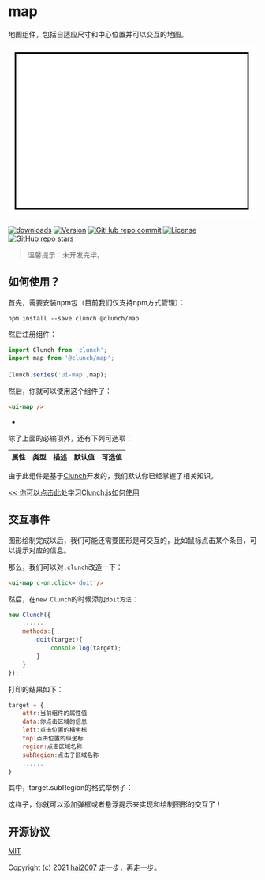 # map
地图组件，包括自适应尺寸和中心位置并可以交互的地图。

<p align='center'><img src='./view.png'></p>

<p>
  <a href="https://hai2007.gitee.io/npm-downloads?interval=7&packages=@clunch/map"><img src="https://img.shields.io/npm/dm/@clunch/map.svg" alt="downloads"></a>
  <a href="https://www.npmjs.com/package/@clunch/map"><img src="https://img.shields.io/npm/v/@clunch/map.svg" alt="Version"></a>
  <a href="https://github.com/clunch-contrib/map/graphs/commit-activity" target='_blank'><img alt="GitHub repo commit" src="https://img.shields.io/github/last-commit/clunch-contrib/map"></a>
  <a href="https://github.com/clunch-contrib/map/blob/master/LICENSE"><img src="https://img.shields.io/npm/l/@clunch/map.svg" alt="License"></a>
  <a href="https://github.com/clunch-contrib/map" target='_blank'><img alt="GitHub repo stars" src="https://img.shields.io/github/stars/clunch-contrib/map?style=social"></a>
</p>

> 温馨提示：未开发完毕。

## 如何使用？

首先，需要安装npm包（目前我们仅支持npm方式管理）：

```
npm install --save clunch @clunch/map
```

然后注册组件：

```js
import Clunch from 'clunch';
import map from '@clunch/map';

Clunch.series('ui-map',map);
```

然后，你就可以使用这个组件了：

```html
<ui-map />
```

-

除了上面的必输项外，还有下列可选项：

|属性|类型|描述|默认值|可选值|
|----|----|----|----|----|

由于此组件是基于[Clunch](https://github.com/hai2007/clunch)开发的，我们默认你已经掌握了相关知识。

[<< 你可以点击此处学习Clunch.js如何使用](https://hai2007.gitee.io/clunch/#/course/introduce?fixed=top)

## 交互事件

图形绘制完成以后，我们可能还需要图形是可交互的，比如鼠标点击某个条目，可以提示对应的信息。

那么，我们可以对```.clunch```改造一下：

```html
<ui-map c-on:click='doit'/>
```

然后，在```new Clunch```的时候添加```doit方法```：

```js
new Clunch({
    ......
    methods:{
        doit(target){
            console.log(target);
        }
    }
});
```

打印的结果如下：

```js
target = {
    attr:当前组件的属性值
    data:你点击区域的信息
    left:点击位置的横坐标
    top:点击位置的纵坐标
    region:点击区域名称
    subRegion:点击子区域名称
    ......
}
```

其中，target.subRegion的格式举例子：

这样子，你就可以添加弹框或者悬浮提示来实现和绘制图形的交互了！

开源协议
---------------------------------------
[MIT](https://github.com/clunch-contrib/map/blob/master/LICENSE)

Copyright (c) 2021 [hai2007](https://hai2007.gitee.io/sweethome/) 走一步，再走一步。
